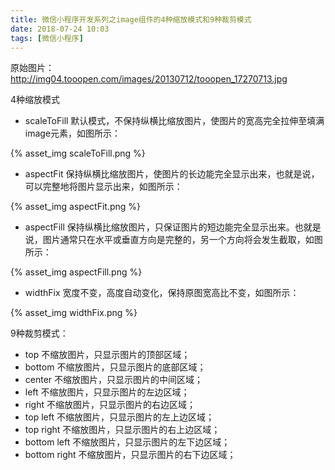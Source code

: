 ```yaml
---
title: 微信小程序开发系列之image组件的4种缩放模式和9种裁剪模式
date: 2018-07-24 10:03
tags: [微信小程序]
---
```

原始图片：
http://img04.tooopen.com/images/20130712/tooopen_17270713.jpg

4种缩放模式
- scaleToFill  默认模式，不保持纵横比缩放图片，使图片的宽高完全拉伸至填满image元素，如图所示：

{% asset_img scaleToFill.png %}

<!-- more -->
- aspectFit 保持纵横比缩放图片，使图片的长边能完全显示出来，也就是说，可以完整地将图片显示出来，如图所示：

{% asset_img aspectFit.png %}

- aspectFill 保持纵横比缩放图片，只保证图片的短边能完全显示出来。也就是说，图片通常只在水平或垂直方向是完整的，另一个方向将会发生截取，如图所示：

{% asset_img aspectFill.png %}

- widthFix 宽度不变，高度自动变化，保持原图宽高比不变，如图所示：

{% asset_img widthFix.png %}

9种裁剪模式：

- top  不缩放图片，只显示图片的顶部区域；
- bottom 不缩放图片，只显示图片的底部区域；
- center 不缩放图片，只显示图片的中间区域；
- left 不缩放图片，只显示图片的左边区域；
- right 不缩放图片，只显示图片的右边区域；
- top left 不缩放图片，只显示图片的左上边区域；
- top right 不缩放图片，只显示图片的右上边区域；
- bottom left 不缩放图片，只显示图片的左下边区域；
- bottom right 不缩放图片，只显示图片的右下边区域；




